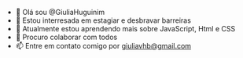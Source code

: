 - 👋 Olá sou @GiuliaHuguinim
- 👀 Estou interresada em estagiar e desbravar barreiras
- 🌱 Atualmente estou aprendendo mais sobre JavaScript, Html e CSS
- 💞️ Procuro colaborar com todos
- 📫 Entre em contato comigo por giuliavhb@gmail.com
